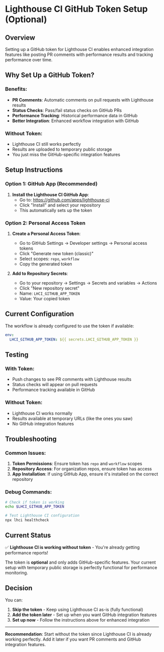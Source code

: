 # Lighthouse CI GitHub Token Setup (Optional)

## Overview

Setting up a GitHub token for Lighthouse CI enables enhanced integration features like posting PR comments with performance results and tracking performance over time.

## Why Set Up a GitHub Token?

### Benefits:
- **PR Comments**: Automatic comments on pull requests with Lighthouse results
- **Status Checks**: Pass/fail status checks on GitHub PRs
- **Performance Tracking**: Historical performance data in GitHub
- **Better Integration**: Enhanced workflow integration with GitHub

### Without Token:
- Lighthouse CI still works perfectly
- Results are uploaded to temporary public storage
- You just miss the GitHub-specific integration features

## Setup Instructions

### Option 1: GitHub App (Recommended)

1. **Install the Lighthouse CI GitHub App**:
   - Go to: https://github.com/apps/lighthouse-ci
   - Click "Install" and select your repository
   - This automatically sets up the token

### Option 2: Personal Access Token

1. **Create a Personal Access Token**:
   - Go to GitHub Settings → Developer settings → Personal access tokens
   - Click "Generate new token (classic)"
   - Select scopes: `repo`, `workflow`
   - Copy the generated token

2. **Add to Repository Secrets**:
   - Go to your repository → Settings → Secrets and variables → Actions
   - Click "New repository secret"
   - Name: `LHCI_GITHUB_APP_TOKEN`
   - Value: Your copied token

## Current Configuration

The workflow is already configured to use the token if available:

```yaml
env:
  LHCI_GITHUB_APP_TOKEN: ${{ secrets.LHCI_GITHUB_APP_TOKEN }}
```

## Testing

### With Token:
- Push changes to see PR comments with Lighthouse results
- Status checks will appear on pull requests
- Performance tracking available in GitHub

### Without Token:
- Lighthouse CI works normally
- Results available at temporary URLs (like the ones you saw)
- No GitHub integration features

## Troubleshooting

### Common Issues:

1. **Token Permissions**: Ensure token has `repo` and `workflow` scopes
2. **Repository Access**: For organization repos, ensure token has access
3. **App Installation**: If using GitHub App, ensure it's installed on the correct repository

### Debug Commands:

```bash
# Check if token is working
echo $LHCI_GITHUB_APP_TOKEN

# Test Lighthouse CI configuration
npx lhci healthcheck
```

## Current Status

✅ **Lighthouse CI is working without token** - You're already getting performance reports!

The token is **optional** and only adds GitHub-specific features. Your current setup with temporary public storage is perfectly functional for performance monitoring.

## Decision

You can:
1. **Skip the token** - Keep using Lighthouse CI as-is (fully functional)
2. **Add the token later** - Set up when you want GitHub integration features
3. **Set up now** - Follow the instructions above for enhanced integration

---

**Recommendation**: Start without the token since Lighthouse CI is already working perfectly. Add it later if you want PR comments and GitHub integration features.
